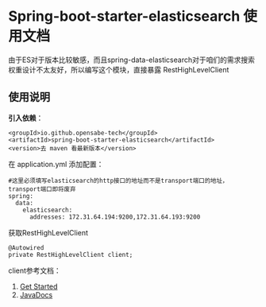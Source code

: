 # Spring-boot-starter-elasticsearch 使用文档

由于ES对于版本比较敏感，而且spring-data-elasticsearch对于咱们的需求搜索权重设计不太友好，所以编写这个模块，直接暴露 RestHighLevelClient

## 使用说明

**引入依赖**：
```
<groupId>io.github.opensabe-tech</groupId>
<artifactId>spring-boot-starter-elasticsearch</artifactId>
<version>去 maven 看最新版本</version>
```

在 application.yml 添加配置：
```
#这里必须填写elasticsearch的http接口的地址而不是transport端口的地址，transport端口即将废弃
spring:
  data:
    elasticsearch:
      addresses: 172.31.64.194:9200,172.31.64.193:9200
```
获取RestHighLevelClient
```
@Autowired
private RestHighLevelClient client;
```

client参考文档：

1. [Get Started](https://www.elastic.co/guide/en/elasticsearch/client/java-rest/current/java-rest-high-getting-started-initialization.html)
2. [JavaDocs](https://artifacts.elastic.co/javadoc/org/elasticsearch/client/elasticsearch-rest-high-level-client/7.0.1/index.html)
